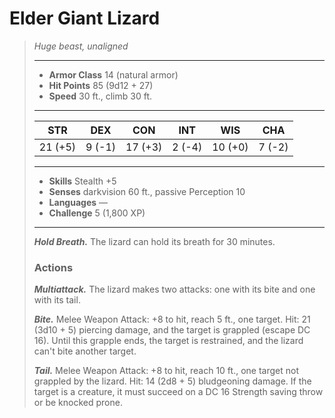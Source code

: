 # Elder Giant Lizard
>*Huge beast, unaligned*
>___
>- **Armor Class** 14 (natural armor)
>- **Hit Points** 85 (9d12 + 27)
>- **Speed** 30 ft., climb 30 ft.
>___
>|STR|DEX|CON|INT|WIS|CHA|
>|:---:|:---:|:---:|:---:|:---:|:---:|
>|21 (+5)|9 (-1)|17 (+3)|2 (-4)|10 (+0)|7 (-2)|
>___
>- **Skills** Stealth +5
>- **Senses** darkvision 60 ft., passive Perception 10
>- **Languages** —
>- **Challenge** 5 (1,800 XP)
>___
>***Hold Breath.*** The lizard can hold its breath for 30 minutes.  
>
>### Actions
>***Multiattack.*** The lizard makes two attacks: one with its bite and one with its tail.  
>
>***Bite.*** Melee Weapon Attack: +8 to hit, reach 5 ft., one target. Hit: 21 (3d10 + 5) piercing damage, and the target is grappled (escape DC 16). Until this grapple ends, the target is restrained, and the lizard can't bite another target.  
>
>***Tail.*** Melee Weapon Attack: +8 to hit, reach 10 ft., one target not grappled by the lizard. Hit: 14 (2d8 + 5) bludgeoning damage. If the target is a creature, it must succeed on a DC 16 Strength saving throw or be knocked prone.